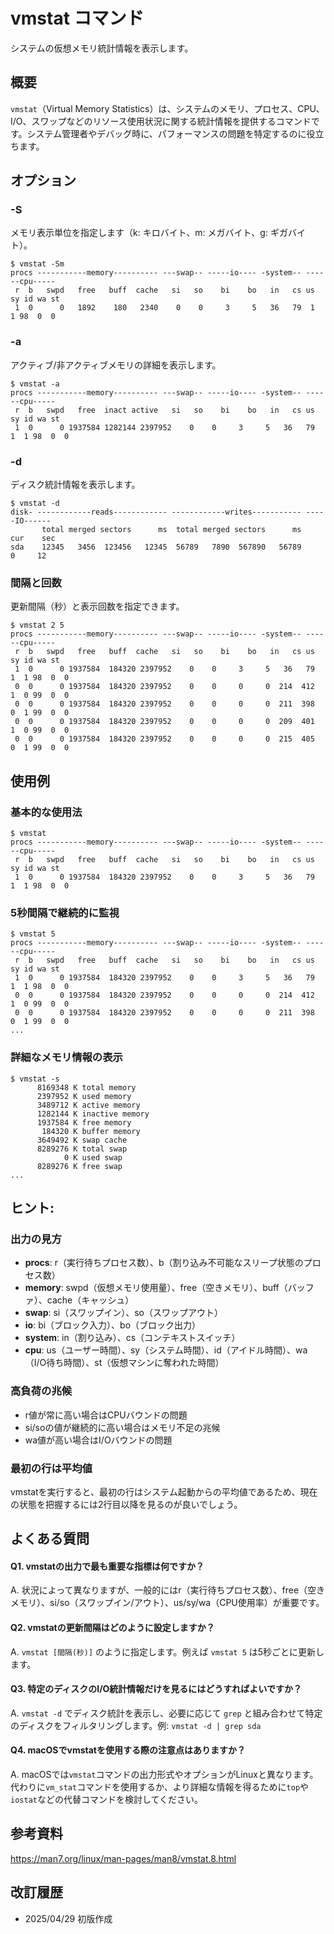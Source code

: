 # vmstat コマンド
システムの仮想メモリ統計情報を表示します。

## 概要
`vmstat`（Virtual Memory Statistics）は、システムのメモリ、プロセス、CPU、I/O、スワップなどのリソース使用状況に関する統計情報を提供するコマンドです。システム管理者やデバッグ時に、パフォーマンスの問題を特定するのに役立ちます。

## オプション
### **-S**
メモリ表示単位を指定します（k: キロバイト、m: メガバイト、g: ギガバイト）。
```console
$ vmstat -Sm
procs -----------memory---------- ---swap-- -----io---- -system-- ------cpu-----
 r  b   swpd   free   buff  cache   si   so    bi    bo   in   cs us sy id wa st
 1  0      0   1892    180   2340    0    0     3     5   36   79  1  1 98  0  0
```

### **-a**
アクティブ/非アクティブメモリの詳細を表示します。
```console
$ vmstat -a
procs -----------memory---------- ---swap-- -----io---- -system-- ------cpu-----
 r  b   swpd   free  inact active   si   so    bi    bo   in   cs us sy id wa st
 1  0      0 1937584 1282144 2397952    0    0     3     5   36   79  1  1 98  0  0
```

### **-d**
ディスク統計情報を表示します。
```console
$ vmstat -d
disk- ------------reads------------ ------------writes----------- -----IO------
       total merged sectors      ms  total merged sectors      ms    cur    sec
sda    12345   3456  123456   12345  56789   7890  567890   56789      0     12
```

### **間隔と回数**
更新間隔（秒）と表示回数を指定できます。
```console
$ vmstat 2 5
procs -----------memory---------- ---swap-- -----io---- -system-- ------cpu-----
 r  b   swpd   free   buff  cache   si   so    bi    bo   in   cs us sy id wa st
 1  0      0 1937584  184320 2397952    0    0     3     5   36   79  1  1 98  0  0
 0  0      0 1937584  184320 2397952    0    0     0     0  214  412  1  0 99  0  0
 0  0      0 1937584  184320 2397952    0    0     0     0  211  398  0  1 99  0  0
 0  0      0 1937584  184320 2397952    0    0     0     0  209  401  1  0 99  0  0
 0  0      0 1937584  184320 2397952    0    0     0     0  215  405  0  1 99  0  0
```

## 使用例
### 基本的な使用法
```console
$ vmstat
procs -----------memory---------- ---swap-- -----io---- -system-- ------cpu-----
 r  b   swpd   free   buff  cache   si   so    bi    bo   in   cs us sy id wa st
 1  0      0 1937584  184320 2397952    0    0     3     5   36   79  1  1 98  0  0
```

### 5秒間隔で継続的に監視
```console
$ vmstat 5
procs -----------memory---------- ---swap-- -----io---- -system-- ------cpu-----
 r  b   swpd   free   buff  cache   si   so    bi    bo   in   cs us sy id wa st
 1  0      0 1937584  184320 2397952    0    0     3     5   36   79  1  1 98  0  0
 0  0      0 1937584  184320 2397952    0    0     0     0  214  412  1  0 99  0  0
 0  0      0 1937584  184320 2397952    0    0     0     0  211  398  0  1 99  0  0
...
```

### 詳細なメモリ情報の表示
```console
$ vmstat -s
      8169348 K total memory
      2397952 K used memory
      3489712 K active memory
      1282144 K inactive memory
      1937584 K free memory
       184320 K buffer memory
      3649492 K swap cache
      8289276 K total swap
            0 K used swap
      8289276 K free swap
...
```

## ヒント:
### 出力の見方
- **procs**: r（実行待ちプロセス数）、b（割り込み不可能なスリープ状態のプロセス数）
- **memory**: swpd（仮想メモリ使用量）、free（空きメモリ）、buff（バッファ）、cache（キャッシュ）
- **swap**: si（スワップイン）、so（スワップアウト）
- **io**: bi（ブロック入力）、bo（ブロック出力）
- **system**: in（割り込み）、cs（コンテキストスイッチ）
- **cpu**: us（ユーザー時間）、sy（システム時間）、id（アイドル時間）、wa（I/O待ち時間）、st（仮想マシンに奪われた時間）

### 高負荷の兆候
- r値が常に高い場合はCPUバウンドの問題
- si/soの値が継続的に高い場合はメモリ不足の兆候
- wa値が高い場合はI/Oバウンドの問題

### 最初の行は平均値
vmstatを実行すると、最初の行はシステム起動からの平均値であるため、現在の状態を把握するには2行目以降を見るのが良いでしょう。

## よくある質問
#### Q1. vmstatの出力で最も重要な指標は何ですか？
A. 状況によって異なりますが、一般的にはr（実行待ちプロセス数）、free（空きメモリ）、si/so（スワップイン/アウト）、us/sy/wa（CPU使用率）が重要です。

#### Q2. vmstatの更新間隔はどのように設定しますか？
A. `vmstat [間隔(秒)]` のように指定します。例えば `vmstat 5` は5秒ごとに更新します。

#### Q3. 特定のディスクのI/O統計情報だけを見るにはどうすればよいですか？
A. `vmstat -d` でディスク統計を表示し、必要に応じて `grep` と組み合わせて特定のディスクをフィルタリングします。例: `vmstat -d | grep sda`

#### Q4. macOSでvmstatを使用する際の注意点はありますか？
A. macOSでは`vmstat`コマンドの出力形式やオプションがLinuxと異なります。代わりに`vm_stat`コマンドを使用するか、より詳細な情報を得るために`top`や`iostat`などの代替コマンドを検討してください。

## 参考資料
https://man7.org/linux/man-pages/man8/vmstat.8.html

## 改訂履歴
- 2025/04/29 初版作成